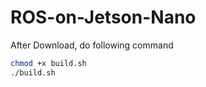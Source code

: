 # ROS-on-Jetson-Nano

After Download, do following command

```bash
chmod +x build.sh
./build.sh
```
